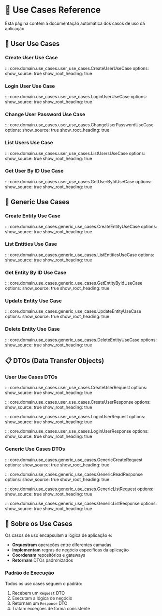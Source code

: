 # 🎯 Use Cases Reference

Esta página contém a documentação automática dos casos de uso da aplicação.

## 👤 User Use Cases

### Create User Use Case

::: core.domain.use_cases.user_use_cases.CreateUserUseCase
options:
show_source: true
show_root_heading: true

### Login User Use Case

::: core.domain.use_cases.user_use_cases.LoginUserUseCase
options:
show_source: true
show_root_heading: true

### Change User Password Use Case

::: core.domain.use_cases.user_use_cases.ChangeUserPasswordUseCase
options:
show_source: true
show_root_heading: true

### List Users Use Case

::: core.domain.use_cases.user_use_cases.ListUsersUseCase
options:
show_source: true
show_root_heading: true

### Get User By ID Use Case

::: core.domain.use_cases.user_use_cases.GetUserByIdUseCase
options:
show_source: true
show_root_heading: true

## 🔧 Generic Use Cases

### Create Entity Use Case

::: core.domain.use_cases.generic_use_cases.CreateEntityUseCase
options:
show_source: true
show_root_heading: true

### List Entities Use Case

::: core.domain.use_cases.generic_use_cases.ListEntitiesUseCase
options:
show_source: true
show_root_heading: true

### Get Entity By ID Use Case

::: core.domain.use_cases.generic_use_cases.GetEntityByIdUseCase
options:
show_source: true
show_root_heading: true

### Update Entity Use Case

::: core.domain.use_cases.generic_use_cases.UpdateEntityUseCase
options:
show_source: true
show_root_heading: true

### Delete Entity Use Case

::: core.domain.use_cases.generic_use_cases.DeleteEntityUseCase
options:
show_source: true
show_root_heading: true

## 📋 DTOs (Data Transfer Objects)

### User Use Cases DTOs

::: core.domain.use_cases.user_use_cases.CreateUserRequest
options:
show_source: true
show_root_heading: true

::: core.domain.use_cases.user_use_cases.CreateUserResponse
options:
show_source: true
show_root_heading: true

::: core.domain.use_cases.user_use_cases.LoginUserRequest
options:
show_source: true
show_root_heading: true

::: core.domain.use_cases.user_use_cases.LoginUserResponse
options:
show_source: true
show_root_heading: true

### Generic Use Cases DTOs

::: core.domain.use_cases.generic_use_cases.GenericCreateRequest
options:
show_source: true
show_root_heading: true

::: core.domain.use_cases.generic_use_cases.GenericReadResponse
options:
show_source: true
show_root_heading: true

::: core.domain.use_cases.generic_use_cases.GenericListRequest
options:
show_source: true
show_root_heading: true

::: core.domain.use_cases.generic_use_cases.GenericListResponse
options:
show_source: true
show_root_heading: true

## 🎯 Sobre os Use Cases

Os casos de uso encapsulam a lógica de aplicação e:

-   **Orquestram** operações entre diferentes camadas
-   **Implementam** regras de negócio específicas da aplicação
-   **Coordenam** repositórios e gateways
-   **Retornam** DTOs padronizados

### Padrão de Execução

Todos os use cases seguem o padrão:

1. Recebem um `Request` DTO
2. Executam a lógica de negócio
3. Retornam um `Response` DTO
4. Tratam exceções de forma consistente
